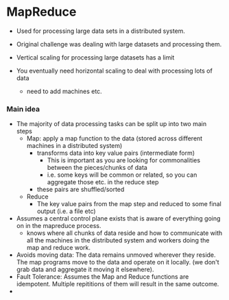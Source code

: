 # MapReduce
- Used for processing large data sets in a distributed system.

- Original challenge was dealing with large datasets and processing them.
- Vertical scaling for processing large datasets has a limit
- You eventually need horizontal scaling to deal with processing lots of data
  - need to add machines etc.

### Main idea

- The majority of data processing tasks can be split up into two main steps
  - Map: apply a map function to the data (stored across different machines in a distributed system)
    - transforms data into key value pairs (intermediate form)
      - This is important as you are looking for commonalities between the pieces/chunks of data
      - i.e. some keys will be common or related, so you can aggregate those etc. in the reduce step
    - these pairs are shuffled/sorted
  - Reduce
    - The key value pairs from the map step and reduced to some final output (i.e. a file etc)
- Assumes a central control plane exists that is aware of everything going on in the mapreduce process.
  - knows where all chunks of data reside and how to communicate with all the machines in the distributed system and workers doing the map and reduce work.
- Avoids moving data: The data remains unmoved wherever they reside. The map programs move to the data and operate on it locally. (we don't grab data and aggregate it moving it elsewhere).
- Fault Tolerance: Assumes the Map and Reduce functions are idempotent. Multiple repititions of them will result in the same outcome.
- 
